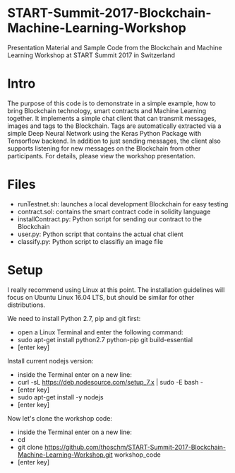 # START-Summit-2017-Blockchain-Machine-Learning-Workshop
Presentation Material and Sample Code from the Blockchain and Machine Learning Workshop at START Summit 2017 in Switzerland

# Intro
The purpose of this code is to demonstrate in a simple example, how to bring Blockchain technology, smart contracts and Machine Learning together.
It implements a simple chat client that can transmit messages, images and tags to the Blockchain. Tags are automatically extracted via a simple Deep Neural Network using the Keras Python Package with Tensorflow backend.
In addition to just sending messages, the client also supports listening for new messages on the Blockchain from other participants.
For details, please view the workshop presentation.

# Files
- runTestnet.sh: launches a local development Blockchain for easy testing
- contract.sol: contains the smart contract code in solidity language
- installContract.py: Python script for sending our contract to the Blockchain
- user.py: Python script that contains the actual chat client
- classify.py: Python script to classifiy an image file

# Setup
I really recommend using Linux at this point. The installation guidelines will focus on Ubuntu Linux 16.04 LTS, but should be similar for other distributions.

We need to install Python 2.7, pip and git first:
- open a Linux Terminal and enter the following command:
- sudo apt-get install python2.7 python-pip git build-essential
- [enter key]

Install current nodejs version:
- inside the Terminal enter on a new line:
- curl -sL https://deb.nodesource.com/setup_7.x | sudo -E bash -
- [enter key]
- sudo apt-get install -y nodejs
- [enter key]

Now let's clone the workshop code:
- inside the Terminal enter on a new line:
- cd
- git clone https://github.com/thoschm/START-Summit-2017-Blockchain-Machine-Learning-Workshop.git workshop_code
- [enter key]









